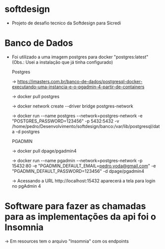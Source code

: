 # softdesign
- Projeto de desafio tecnico da Softdesign para Sicredi

# Banco de Dados
- Foi utilizado a uma imagem postgres para docker "postgres:latest" (Obs.: Usei a instalação que já tinha configurado)

  Postgres

  	-> https://imasters.com.br/banco-de-dados/postgresql-docker-executando-uma-instancia-e-o-pgadmin-4-partir-de-containers

  	-> docker pull postgres
  
  	-> docker network create --driver bridge postgres-network 

  	-> docker run --name postgres --network=postgres-network -e "POSTGRES_PASSWORD=123456" -p 5432:5432 -v /home/pedro/Desenvolvimento/softdesign/banco:/var/lib/postgresql/data -d postgres

  	PGADMIN

    -> docker pull dpage/pgadmin4

  	-> docker run --name pgadmin --network=postgres-network -p 15432:80 -e "PGADMIN_DEFAULT_EMAIL=pedro.yoda@gmail.com" -e "PGADMIN_DEFAULT_PASSWORD=123456" -d dpage/pgadmin4

  	-> Acessando a URL http://localhost:15432 aparecerá a tela para login no pgAdmin 4

# Software para fazer as chamadas para as implementações da api foi o Insomnia

  -> Em resources tem o arquivo "Insomnia" com os endpoints 
